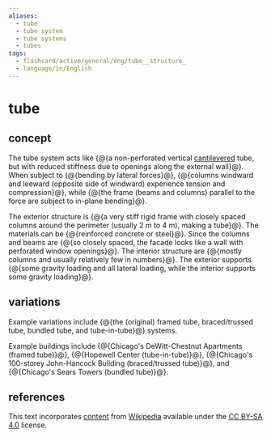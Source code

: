```yaml
---
aliases:
  - tube
  - tube system
  - tube systems
  - tubes
tags:
  - flashcard/active/general/eng/tube__structure_
  - language/in/English
---
```


# tube

## concept

The tube system acts like {@{a non-perforated vertical [cantilevered](cantilever.md) tube, but with reduced stiffness due to openings along the external wall}@}. When subject to {@{bending by lateral forces}@}, {@{columns windward and leeward (opposite side of windward) experience tension and compression}@}, while {@{the frame (beams and columns) parallel to the force are subject to in-plane bending}@}.

The exterior structure is {@{a very stiff rigid frame with closely spaced columns around the perimeter (usually 2 m to 4 m), making a tube}@}. The materials can be {@{reinforced concrete or steel}@}. Since the columns and beams are {@{so closely spaced, the facade looks like a wall with perforated window openings}@}. The interior structure are {@{mostly columns and usually relatively few in numbers}@}. The exterior supports {@{some gravity loading and all lateral loading, while the interior supports some gravity loading}@}.

## variations

Example variations include {@{the (original) framed tube, braced/trussed tube, bundled tube, and tube-in-tube}@} systems.

Example buildings include {@{Chicago's DeWitt-Chestnut Apartments (framed tube)}@}, {@{Hopewell Center (tube-in-tube)}@}, {@{Chicago's 100-storey John-Hancock Building (braced/trussed tube)}@}, and {@{Chicago's Sears Towers (bundled tube)}@}.

## references

This text incorporates [content](https://en.wikipedia.org/wiki/tube_(structure)) from [Wikipedia](Wikipedia.md) available under the [CC BY-SA 4.0](https://creativecommons.org/licenses/by-sa/4.0/) license.
